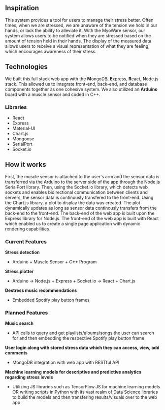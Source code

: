 ## Inspiration

This system provides a tool for users to manage their stress better. Often times, when we are stressed, we are unaware of the tension we hold in our hands, or lack the ability to alleviate it. With the MyoWare sensor, our system allows users to be notified when they are stressed based on the amount of tension held in their hands. The display of the measured data allows users to receive a visual representation of what they are feeling, which encourages awareness of their stress.

## Technologies

We built this full stack web app with the **M**ongoDB, **E**xpress, **R**eact, **N**ode.js stack. This allowed us to integrate front-end, back-end, and database components together as one cohesive system. We also utilized an **Arduino** board with a muscle sensor and coded in C++.

### Libraries

- React
- Express
- Material-UI
- Chart.js
- Mongoose
- SerialPort
- Socket.io

## How it works

First, the muscle sensor is attached to the user's arm and the sensor data is transferred via the Arduino to the server side of the app through the Node.js SerialPort library. Then, using the Socket.io library, which detects web sockets and enables bidirectional communication between clients and servers, the sensor data is continously transfered to the front-end. Using the Chart.js library, a plot to display the data was created. The plot dynamically updates as long as sensor data continously transfers from the back-end to the front-end. The back-end of the web app is built upon the Express library for Node.js. The front-end of the web app is built with React which enabled us to create a single page application with dynamic rendering capabilities.

### Current Features

**Stress detection**
- Arduino + Muscle Sensor + C++ Program

**Stress plotter**
- Arduino -> Node.js + Express + Socket.io -> React + Chart.js

**Destress music recommendations**
- Embedded Spotify play button frames

### Planned Features

**Music search**
- API calls to query and get playlists/albums/songs the user can search for and then embedding the respective Spotify play button frame

**User login along with stored stress data which they can access, view, add comments**
- MongoDB integration with web app with RESTful API

**Machine learning models for descriptive and predictive analytics regarding stress levels**
- Utilizing JS libraries such as TensorFlow.JS for machine learning models OR writing scripts in Python with its vast realm of Data Science libraries to build the models and then transfering results/visuals over to the web app
